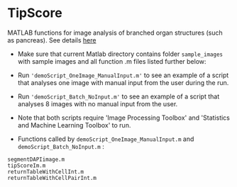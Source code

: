 # TipScore
MATLAB functions for image analysis of branched organ structures (such as pancreas). See details [here](https://docs.google.com/document/d/143IZt6-4IdLZK5zwaFn9D988-nppJYnUX7sv5Kt3IIc/edit)

- Make sure that current Matlab directory contains folder ``` sample_images ``` with sample images and all function .m files listed further below:

- Run ``` 'demoScript_OneImage_ManualInput.m' ``` to see an example of a script that analyses one image with manual input from the user during the run.

- Run ``` 'demoScript_Batch_NoInput.m' ``` to see an example of a script that analyses 8 images with no manual input from the user.

- Note that both scripts require 'Image Processing Toolbox' and 'Statistics and Machine Learning Toolbox' to run.

- Functions called by ``` demoScript_OneImage_ManualInput.m ``` and  ``` demoScript_Batch_NoInput.m ``` :

```
segmentDAPIimage.m
tipScoreIm.m
returnTableWithCellInt.m
returnTableWithCellPairInt.m
```

